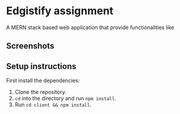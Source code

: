 # Edgistify assignment

A MERN stack based web application that provide functionalities like 

## Screenshots




## Setup instructions 

First install the dependencies:

1. Clone the repository.
2. `cd` into the directory and run `npm install`.
3. Run `cd client && npm install`.

